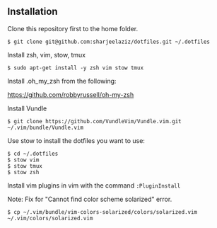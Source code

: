 ## Installation
Clone this repository first to the home folder.
```
$ git clone git@github.com:sharjeelaziz/dotfiles.git ~/.dotfiles
```

Install zsh, vim, stow, tmux

```
$ sudo apt-get install -y zsh vim stow tmux
```

Install .oh_my_zsh from the following:

https://github.com/robbyrussell/oh-my-zsh

Install Vundle
```
$ git clone https://github.com/VundleVim/Vundle.vim.git ~/.vim/bundle/Vundle.vim
```

Use stow to install the dotfiles you want to use:
```
$ cd ~/.dotfiles
$ stow vim
$ stow tmux
$ stow zsh
```
Install vim plugins in vim with the command ```:PluginInstall```

Note:
Fix for "Cannot find color scheme solarized" error.

```
$ cp ~/.vim/bundle/vim-colors-solarized/colors/solarized.vim ~/.vim/colors/solarized.vim
```



